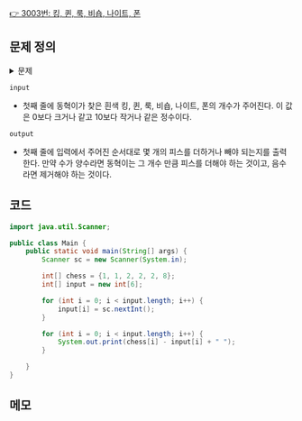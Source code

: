 [👉 3003번: 킹, 퀸, 룩, 비숍, 나이트, 폰](https://www.acmicpc.net/problem/3003)

## 문제 정의
<details><summary> 문제
</summary>

#### 동혁이는 오래된 창고를 뒤지다가 낡은 체스판과 피스를 발견했다.

체스판의 먼지를 털어내고 걸레로 닦으니 그럭저럭 쓸만한 체스판이 되었다. 하지만, 검정색 피스는 모두 있었으나, 흰색 피스는 개수가 올바르지 않았다.

체스는 총 16개의 피스를 사용하며, 킹 1개, 퀸 1개, 룩 2개, 비숍 2개, 나이트 2개, 폰 8개로 구성되어 있다.

동혁이가 발견한 흰색 피스의 개수가 주어졌을 때, 몇 개를 더하거나 빼야 올바른 세트가 되는지 구하는 프로그램을 작성하시오.
</details>

`input`
- 첫째 줄에 동혁이가 찾은 흰색 킹, 퀸, 룩, 비숍, 나이트, 폰의 개수가 주어진다. 이 값은 0보다 크거나 같고 10보다 작거나 같은 정수이다.

`output`
- 첫째 줄에 입력에서 주어진 순서대로 몇 개의 피스를 더하거나 빼야 되는지를 출력한다. 만약 수가 양수라면 동혁이는 그 개수 만큼 피스를 더해야 하는 것이고, 음수라면 제거해야 하는 것이다.

## 코드

```java
import java.util.Scanner;

public class Main {
    public static void main(String[] args) {
        Scanner sc = new Scanner(System.in);

        int[] chess = {1, 1, 2, 2, 2, 8};
        int[] input = new int[6];

        for (int i = 0; i < input.length; i++) {
            input[i] = sc.nextInt();
        }

        for (int i = 0; i < input.length; i++) {
            System.out.print(chess[i] - input[i] + " ");
        }

    }
}
```

## 메모